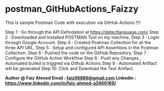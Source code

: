 # postman_GitHubActions_Faizzy

This is sample Postman Code with execution via GitHub Actions !!!!

Step 1 : Go through the API Defindation at https://detectlanguage.com/
Step 2 : Downloaded and Installed POSTMAN Tool on my machine.
Step 3 : Login through Google Account.
Step 4 : Created Postman Collection for all the three API URL.
Step 5 : Setup and configured API Assertions in the Postman Collection.
Step 6 : Pushed the code on the GitHub Repository.
Step 7 : Configure the GitHub Action Workflow
Step 8 : Push any Changes , Automated builed is triggred via Github Actions 
Step 9 : Automated Artifact will be generated 
Step 10: Click and Download the Test Artifact.


**Author @ Faiz Ahmed
Email : faiz08889@gmail.com
Linkedin : https://www.linkedin.com/in/faiz-ahmed-a2660189/**
